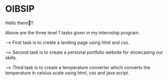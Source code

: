 # OIBSIP
Hello there👋!!

Above are the three level 1 tasks given in my internship program.

--> First task is to create a landing page using html and css.

--> Second task is to create a personal portfolio website for showcasing our skills.

--> Third task is to create a temperature converter which converts the temperature in celsius scale using html, css and java script.
